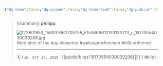 ```yaml
---
{"dg-home":false,"dg-pinned":false,"dg-home-link":false,"dg-publish":true,"type":"blip","disabled rules":["yaml-title","yaml-title-alias","file-name-heading"],"title":"philipp on instagram @ 2020-10-27","created-date":"2020-10-27T07:37:00","updated-date":"2025-05-02T17:46:24","dg-path":"blips/18170554030039206.md","permalink":"/blips/18170554030039206/","dgPassFrontmatter":true,"created":"2020-10-27T07:37:00","updated":"2025-05-02T17:46:24"}
---
```


> [!summary] **philipp**:
>
> ![122801953_158007662709756_5153669810133133713_n_18170554030039206.jpg](/img/user/attachments/122801953_158007662709756_5153669810133133713_n_18170554030039206.jpg)
> Nerd shirt of the day #qwertee #wakeupmrfreeman #hl3confirmed
> - - -
>
> 🗓️ `Tue, Oct 27, 2020` · [[public/blips/18170554030039206\|🔗]]
{ #blip}

